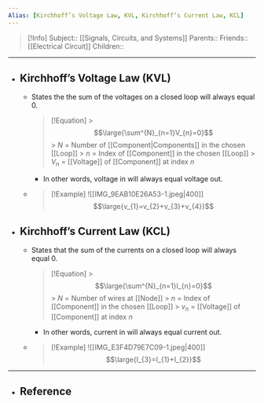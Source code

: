 ```yaml
---
Alias: [Kirchhoff’s Voltage Law, KVL, Kirchhoff’s Current Law, KCL]
---
```

> [!Info]
> Subject:: [[Signals, Circuits, and Systems]]
> Parents:: 
> Friends:: [[Electrical Circuit]]
> Children:: 
---
- ## Kirchhoff’s Voltage Law (KVL)
	- States the the sum of the voltages on a closed loop will always equal 0.
		> [!Equation]
		  > $$\large{\sum^{N}_{n=1}V_{n}=0}$$
		  > $N$ = Number of [[Component|Components]] in the chosen [[Loop]]
		  > $n$ = Index of [[Component]] in the chosen [[Loop]]
		  > $V_{n}$ = [[Voltage]] of [[Component]] at index $n$
		- In other words, voltage in will always equal voltage out.
	- > [!Example] 
	  > ![[IMG_9EAB10E26A53-1.jpeg|400]]
	  > $$\large{v_{1}=v_{2}+v_{3}+v_{4}}$$
- ## Kirchhoff’s Current Law (KCL)
	- States that the sum of the currents on a closed loop will always equal 0.
	  > [!Equation]
		  > $$\large{\sum^{N}_{n=1}I_{n}=0}$$
		  > $N$ = Number of wires at [[Node]]
		  > $n$ = Index of [[Component]] in the chosen [[Loop]]
		  > $v_{n}$ = [[Voltage]] of [[Component]] at index $n$
		- In other words, current in will always equal current out.
	- > [!Example] 
	  > ![[IMG_E3F4D79E7C09-1.jpeg|400]]
	  > $$\large{I_{3}=I_{1}+I_{2}}$$
---
- ## Reference